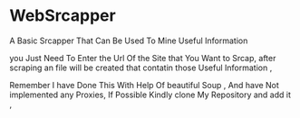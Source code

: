 # WebSrcapper
A Basic Srcapper That Can Be Used To Mine Useful Information

you Just Need To Enter the Url Of the Site that You Want to Srcap, after scraping an file will be created that contatin those Useful Information ,


Remember I have Done This With Help Of beautiful Soup , And have Not implemented any Proxies, If Possible Kindly clone My Repository and add it , 
